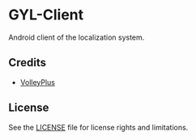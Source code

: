 # GYL-Client

Android client of the localization system.

## Credits

- [VolleyPlus](https://github.com/DWorkS/VolleyPlus)

## License

See the [LICENSE](./LICENSE) file for license rights and limitations.
